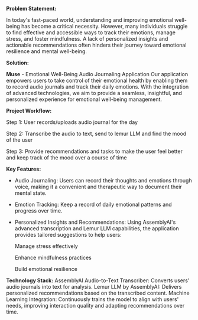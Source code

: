 **Problem Statement:**

In today's fast-paced world, understanding and improving emotional well-being has become a critical necessity. However, many individuals struggle to find effective and accessible ways to track their emotions, manage stress, and foster mindfulness. A lack of personalized insights and actionable recommendations often hinders their journey toward emotional resilience and mental well-being.

**Solution:**

**Muse** - Emotional Well-Being Audio Journaling Application
Our application empowers users to take control of their emotional health by enabling them to record audio journals and track their daily emotions. With the integration of advanced technologies, we aim to provide a seamless, insightful, and personalized experience for emotional well-being management.


**Project Workflow:**

Step 1: User records/uploads audio journal for the day

Step 2: Transcribe the audio to text, send to lemur LLM and find the mood of the user

Step 3: Provide recommendations and tasks to make the user feel better and keep track of the mood over a course of time

**Key Features:**
 - Audio Journaling: Users can record their thoughts and emotions through voice, making it a convenient and therapeutic way to document their mental state.
 - Emotion Tracking: Keep a record of daily emotional patterns and progress over time.
 - Personalized Insights and Recommendations: Using AssemblyAI's advanced transcription and Lemur LLM capabilities, the application provides tailored suggestions to help users:
   
      Manage stress effectively
   
      Enhance mindfulness practices
   
      Build emotional resilience


**Technology Stack:**
AssemblyAI Audio-to-Text Transcriber: Converts users' audio journals into text for analysis.
Lemur LLM by AssemblyAI: Delivers personalized recommendations based on the transcribed content.
Machine Learning Integration: Continuously trains the model to align with users' needs, improving interaction quality and adapting recommendations over time.

